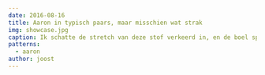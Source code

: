 ```yaml
---
date: 2016-08-16
title: Aaron in typisch paars, maar misschien wat strak
img: showcase.jpg
caption: Ik schatte de stretch van deze stof verkeerd in, en de boel spant
patterns:
  - aaron
author: joost
---
```


